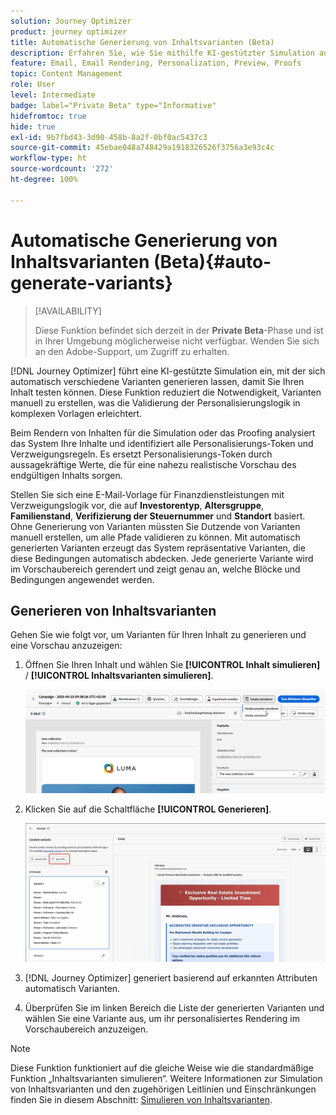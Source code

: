 ```yaml
---
solution: Journey Optimizer
product: journey optimizer
title: Automatische Generierung von Inhaltsvarianten (Beta)
description: Erfahren Sie, wie Sie mithilfe KI-gestützter Simulation automatisch Inhaltsvarianten generieren.
feature: Email, Email Rendering, Personalization, Preview, Proofs
topic: Content Management
role: User
level: Intermediate
badge: label="Private Beta" type="Informative"
hidefromtoc: true
hide: true
exl-id: 9b7fbd43-3d90-458b-8a2f-0bf0ac5437c3
source-git-commit: 45ebae048a748429a1918326526f3756a3e93c4c
workflow-type: ht
source-wordcount: '272'
ht-degree: 100%

---
```


# Automatische Generierung von Inhaltsvarianten (Beta){#auto-generate-variants}

>[!AVAILABILITY]
>
>Diese Funktion befindet sich derzeit in der **Private Beta**-Phase und ist in Ihrer Umgebung möglicherweise nicht verfügbar. Wenden Sie sich an den Adobe-Support, um Zugriff zu erhalten.

[!DNL Journey Optimizer] führt eine KI-gestützte Simulation ein, mit der sich automatisch verschiedene Varianten generieren lassen, damit Sie Ihren Inhalt testen können. Diese Funktion reduziert die Notwendigkeit, Varianten manuell zu erstellen, was die Validierung der Personalisierungslogik in komplexen Vorlagen erleichtert.

Beim Rendern von Inhalten für die Simulation oder das Proofing analysiert das System Ihre Inhalte und identifiziert alle Personalisierungs-Token und Verzweigungsregeln. Es ersetzt Personalisierungs-Token durch aussagekräftige Werte, die für eine nahezu realistische Vorschau des endgültigen Inhalts sorgen.

Stellen Sie sich eine E-Mail-Vorlage für Finanzdienstleistungen mit Verzweigungslogik vor, die auf **Investorentyp**, **Altersgruppe**, **Familienstand**, **Verifizierung der Steuernummer** und **Standort** basiert. Ohne Generierung von Varianten müssten Sie Dutzende von Varianten manuell erstellen, um alle Pfade validieren zu können. Mit automatisch generierten Varianten erzeugt das System repräsentative Varianten, die diese Bedingungen automatisch abdecken.  Jede generierte Variante wird im Vorschaubereich gerendert und zeigt genau an, welche Blöcke und Bedingungen angewendet werden.

## Generieren von Inhaltsvarianten

Gehen Sie wie folgt vor, um Varianten für Ihren Inhalt zu generieren und eine Vorschau anzuzeigen:

1. Öffnen Sie Ihren Inhalt und wählen Sie **[!UICONTROL Inhalt simulieren]** / **[!UICONTROL Inhaltsvarianten simulieren]**.

   ![](assets/simulate-sample.png)

2. Klicken Sie auf die Schaltfläche **[!UICONTROL Generieren]**.

   ![](assets/simulate-generate-variant.png)

3. [!DNL Journey Optimizer] generiert basierend auf erkannten Attributen automatisch Varianten.

4. Überprüfen Sie im linken Bereich die Liste der generierten Varianten und wählen Sie eine Variante aus, um ihr personalisiertes Rendering im Vorschaubereich anzuzeigen.

>[!NOTE]
>
>Diese Funktion funktioniert auf die gleiche Weise wie die standardmäßige Funktion „Inhaltsvarianten simulieren“. Weitere Informationen zur Simulation von Inhaltsvarianten und den zugehörigen Leitlinien und Einschränkungen finden Sie in diesem Abschnitt: [Simulieren von Inhaltsvarianten](../test-approve/simulate-sample-input.md).
